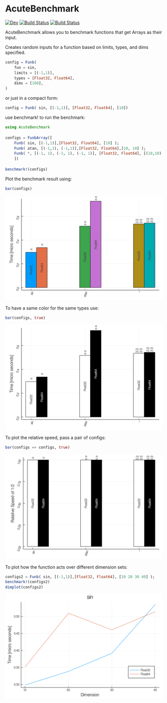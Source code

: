 # AcuteBenchmark

[![Dev](https://img.shields.io/badge/docs-dev-blue.svg)](https://aminya.github.io/AcuteBenchmark.jl/dev)
[![Build Status](https://travis-ci.com/aminya/AcuteBenchmark.jl.svg?branch=master)](https://travis-ci.com/aminya/AcuteBenchmark.jl)
[![Build Status](https://ci.appveyor.com/api/projects/status/github/aminya/AcuteBenchmark.jl?svg=true)](https://ci.appveyor.com/project/aminya/AcuteBenchmark-jl)


AcuteBenchmark allows you to benchmark functions that get Arrays as their input.

Creates random inputs for a function based on limits, types, and dims specified.
```julia
config = Funb(
    fun = sin,
    limits = [(-1,1)],
    types = [Float32, Float64],
    dims = [100],
)
```
or just in a compact form:
```julia
config = Funb( sin, [(-1,1)], [Float32, Float64], [10])
```

use benchmark! to run the benchmark:
```julia
using AcuteBenchmark

configs = FunbArray([
    Funb( sin, [(-1,1)],[Float32, Float64], [10] );
    Funb( atan, [(-1,1), (-1,1)],[Float32, Float64],[10, 10] );
    Funb( *, [(-1, 1), (-1, 1), (-1, 1)], [Float32, Float64], [(10,10), (10,10)] );
    ])

benchmark!(configs)
```

Plot the benchmark result using:
```julia
bar(configs)
```
![bench-dims-set1](test/bench-dims-set1.png)

To have a same color for the same types use:
```julia
bar(configs, true)
```
![bench-dims-set1-unique](test/bench-dims-set1-unique.png)

To plot the relative speed, pass a pair of configs:
```julia
bar(configs => configs, true)
```
![bench-dims-set1-relative](test/bench-dims-set1-relative.png)

To plot how the function acts over different dimension sets:
```julia
configs2 = Funb( sin, [(-1,1)],[Float32, Float64], [10 20 30 40] );
benchmark!(configs2)
dimplot(configs2)
```
![bench-sin](test/bench-sin.png)
